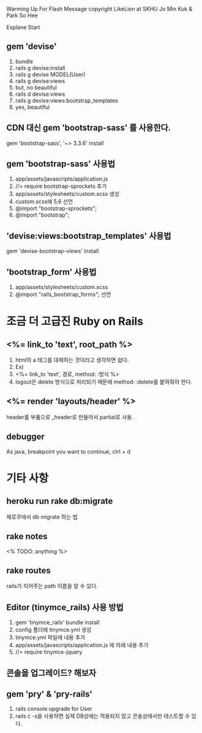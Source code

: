 Warming Up For Flash Message
copyright LikeLion at SKHU
Jo Min Kuk & Park So Hee

Explane Start

## gem 'devise'
1. bundle
2. rails g devise:install
3. rails g devise MODEL(User)
4. rails g devise:views
5. but, no beautiful
6. rails d devise:views
7. rails g devise:views:bootstrap_templates
8. yes, beautiful

## CDN 대신 gem 'bootstrap-sass' 를 사용한다.
gem 'bootstrap-sass', '~> 3.3.6' install

## gem 'bootstrap-sass' 사용법
1. app/assets/javascripts/application.js
2. //= require bootstrap-sprockets 추가
3. app/assets/stylesheets/custom.scss 생성
4. custom.scss에 5,6 선언
5. @import "bootstrap-sprockets";
6. @import "bootstrap";

## 'devise:views:bootstrap_templates' 사용법
gem 'devise-bootstrap-views' install

## 'bootstrap_form' 사용법
1. app/assets/stylesheets/custom.scss
2. @import "rails_bootstrap_forms"; 선언



# 조금 더 고급진 Ruby on Rails
## <%= link_to 'text', root_path %>
1. html의 a 태그를 대체하는 것이라고 생각하면 쉽다.
2. Ex)
3. <%= link_to 'text', 경로, method: :방식 %>
4. logout은 delete 방식으로 처리되기 때문에 method: :delete를 붙여줘야 한다.

## <%= render 'layouts/header' %>
header를 부품으로 _header로 만들어서 partial로 사용.

## debugger
As java, breakpoint
you want to continue, ctrl + d



# 기타 사항
## heroku run rake db:migrate
헤로쿠에서 db migrate 하는 법

## rake notes
<% TODO: anything %>

## rake routes
rails가 지어주는 path 이름을 알 수 있다.

## Editor (tinymce_rails) 사용 방법
1. gem 'tinymce_rails' bundle install
2. config 폴더에 tinymce.yml 생성
3. tinymce.yml 파일에 내용 추가
4. app/assets/javascripts/application.js 에 아래 내용 추가
5. //= require tinymce-jquery

## 콘솔을 업그레이드? 해보자
## gem 'pry' & 'pry-rails'
1. rails console upgrade for User
2. rails c -s을 사용하면 실제 DB상에는 적용되지 않고 콘솔상에서만 테스트할 수 있다.